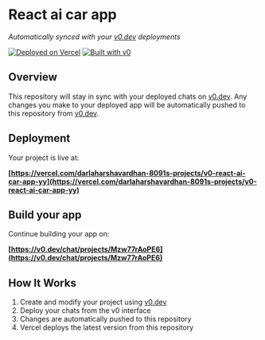 # React ai car app

*Automatically synced with your [v0.dev](https://v0.dev) deployments*

[![Deployed on Vercel](https://img.shields.io/badge/Deployed%20on-Vercel-black?style=for-the-badge&logo=vercel)](https://vercel.com/darlaharshavardhan-8091s-projects/v0-react-ai-car-app-yy)
[![Built with v0](https://img.shields.io/badge/Built%20with-v0.dev-black?style=for-the-badge)](https://v0.dev/chat/projects/Mzw77rAoPE6)

## Overview

This repository will stay in sync with your deployed chats on [v0.dev](https://v0.dev).
Any changes you make to your deployed app will be automatically pushed to this repository from [v0.dev](https://v0.dev).

## Deployment

Your project is live at:

**[https://vercel.com/darlaharshavardhan-8091s-projects/v0-react-ai-car-app-yy](https://vercel.com/darlaharshavardhan-8091s-projects/v0-react-ai-car-app-yy)**

## Build your app

Continue building your app on:

**[https://v0.dev/chat/projects/Mzw77rAoPE6](https://v0.dev/chat/projects/Mzw77rAoPE6)**

## How It Works

1. Create and modify your project using [v0.dev](https://v0.dev)
2. Deploy your chats from the v0 interface
3. Changes are automatically pushed to this repository
4. Vercel deploys the latest version from this repository
